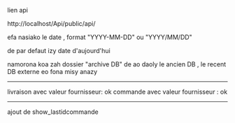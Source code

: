 lien api

http://localhost/Api/public/api/

efa nasiako le date , format "YYYY-MM-DD" ou "YYYY/MM/DD"

de par defaut izy date d'aujourd'hui

namorona koa zah dossier "archive DB" de ao daoly le ancien DB , le recent DB externe eo fona misy anazy


***********************************

livraison avec valeur fournisseur: ok
commande avec valeur fournisseur : ok



***********************
ajout de show_lastidcommande